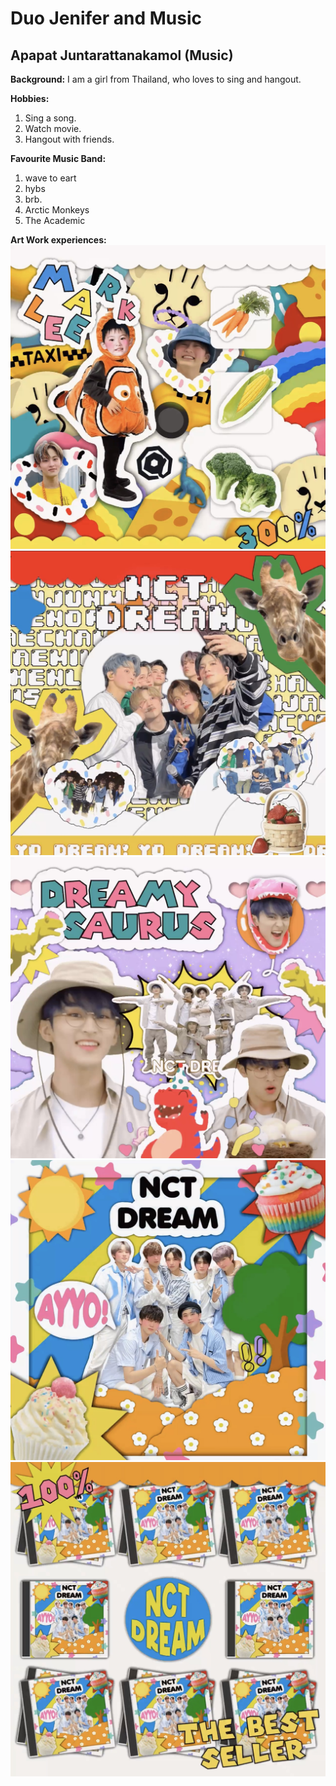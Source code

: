 # Duo Jenifer and Music

## Apapat Juntarattanakamol (Music)

**Background:**
I am a girl from Thailand, who loves to sing and hangout.

**Hobbies:**
1. Sing a song.
2. Watch movie.
3. Hangout with friends.

**Favourite Music Band:**
1. wave to eart
2. hybs
3. brb.
4. Arctic Monkeys
5. The Academic

**Art Work experiences:**
![Fender Telecaster](images/IMG_3836.jpg)
![Fender Telecaster](images/IMG_3837.jpg)
![Fender Telecaster](images/IMG_3838.jpg)
![Fender Telecaster](images/IMG_3840.jpg)
![Fender Telecaster](images/IMG_3841.jpg)